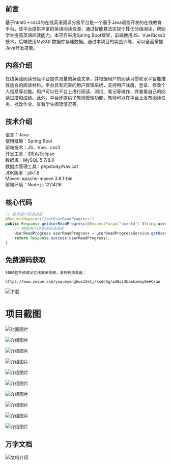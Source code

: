 ## 前言

基于html5＋css3的在线英语阅读分级平台是一个基于Java语言开发的在线教育平台。该平台提供丰富的英语阅读资源，通过智能算法实现个性化分级阅读，帮助学生提高英语阅读能力。本项目采用Spring Boot框架，前端使用JS、Vue和css3技术，后端使用MySQL数据库存储数据。通过本项目的实战训练，可以全面掌握Java开发技能。

## 内容介绍

在线英语阅读分级平台提供海量的英语文章，并根据用户的阅读习惯和水平智能推荐适合的阅读材料。平台具有完善的用户管理系统，支持用户注册、登录、修改个人信息等功能。用户可以在平台上进行阅读、测试、笔记等操作，并查看自己的阅读进度和成绩。此外，平台还提供了教师管理功能，教师可以在平台上发布阅读任务、批改作业、查看学生阅读情况等。

## 技术介绍

语言：Java  
使用框架：Spring Boot  
前端技术：JS、Vue、css3  
开发工具：IDEA/Eclipse  
数据库：MySQL 5.7/8.0  
数据库管理工具：phpstudy/Navicat  
JDK版本：jdk1.8  
Maven: apache-maven 3.8.1-bin  
前端环境：Node.js 12\14\16

## 核心代码

```java
// 查询用户阅读进度
@RequestMapping("/getUserReadProgress")
public Response getUserReadProgress(@RequestParam("userId") String userId) {
    // 根据用户ID查询阅读进度
    UserReadProgress userReadProgress = userReadProgressService.getUserReadProgressByUserId(userId);
    return Response.success(userReadProgress);
}
```

## 免费源码获取

```
5000套系统成品在线演示视频，复制到流浪器： 
```
```
https://www.yuque.com/yuqueyonghux32e1j/kxdc9g/ad8oz3bamkxmay0e#Cxun
```
![下载](https://img12.360buyimg.com/ddimg/jfs/t1/339687/11/1349/28408/68ad865fF412d7877/adaa650483a100f2.jpg)

# 项目截图

![封面图片](https://img10.360buyimg.com/ddimg/jfs/t1/309070/27/26475/152778/689ea912F20a251c6/906a37ff81aa68fd.jpg)

![介绍图片](https://img11.360buyimg.com/ddimg/jfs/t1/318872/35/25585/49242/689ea8f1Fb1eb1786/c78fa727a757f41c.jpg)

![介绍图片](https://img11.360buyimg.com/ddimg/jfs/t1/286637/30/23203/93709/689ea8f2Fa0fd99f5/f3e12dfbf8e67083.jpg)

![介绍图片](https://img11.360buyimg.com/ddimg/jfs/t1/319619/21/25569/34168/689ea8f4F834e8cf4/cae97d9a56ffbd7d.jpg)

![介绍图片](https://img12.360buyimg.com/ddimg/jfs/t1/312477/14/26662/69591/689ea8f4Fd1b675ad/a903018a6245174a.jpg)

![介绍图片](https://img10.360buyimg.com/ddimg/jfs/t1/292818/16/26194/33419/689ea8f6Fd8c89dd9/7089f9b29f078704.jpg)

![介绍图片](https://img13.360buyimg.com/ddimg/jfs/t1/310010/37/26599/69436/689ea8f7Ff0cc6851/ba9e60fc61fd1ca3.jpg)

![介绍图片](https://img13.360buyimg.com/ddimg/jfs/t1/295484/5/26697/55785/689ea8f9F891f879b/cf2f327db712ec76.jpg)

![介绍图片](https://img14.360buyimg.com/ddimg/jfs/t1/325330/13/4762/52079/689ea8faF15017924/d2987d2648f6af98.jpg)

![介绍图片](https://img10.360buyimg.com/ddimg/jfs/t1/321083/21/24479/35192/689ea8fbF5c2bc3ca/0e3eb9022a75c428.jpg)


## 万字文档
![文档介绍](https://img14.360buyimg.com/ddimg/jfs/t1/338393/1/3576/156947/68b1ad0cF74dc525c/ff9cd6c574295685.jpg)
